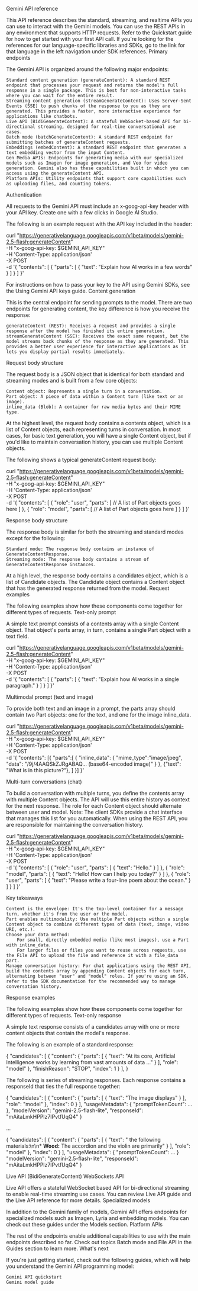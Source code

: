  Gemini API reference

This API reference describes the standard, streaming, and realtime APIs you can use to interact with the Gemini models. You can use the REST APIs in any environment that supports HTTP requests. Refer to the Quickstart guide for how to get started with your first API call. If you're looking for the references for our language-specific libraries and SDKs, go to the link for that language in the left navigation under SDK references.
Primary endpoints

The Gemini API is organized around the following major endpoints:

    Standard content generation (generateContent): A standard REST endpoint that processes your request and returns the model's full response in a single package. This is best for non-interactive tasks where you can wait for the entire result.
    Streaming content generation (streamGenerateContent): Uses Server-Sent Events (SSE) to push chunks of the response to you as they are generated. This provides a faster, more interactive experience for applications like chatbots.
    Live API (BidiGenerateContent): A stateful WebSocket-based API for bi-directional streaming, designed for real-time conversational use cases.
    Batch mode (batchGenerateContent): A standard REST endpoint for submitting batches of generateContent requests.
    Embeddings (embedContent): A standard REST endpoint that generates a text embedding vector from the input Content.
    Gen Media APIs: Endpoints for generating media with our specialized models such as Imagen for image generation, and Veo for video generation. Gemini also has these capabilities built in which you can access using the generateContent API.
    Platform APIs: Utility endpoints that support core capabilities such as uploading files, and counting tokens.

Authentication

All requests to the Gemini API must include an x-goog-api-key header with your API key. Create one with a few clicks in Google AI Studio.

The following is an example request with the API key included in the header:

curl "https://generativelanguage.googleapis.com/v1beta/models/gemini-2.5-flash:generateContent" \
  -H "x-goog-api-key: $GEMINI_API_KEY" \
  -H 'Content-Type: application/json' \
  -X POST \
  -d '{
    "contents": [
      {
        "parts": [
          {
            "text": "Explain how AI works in a few words"
          }
        ]
      }
    ]
  }'

For instructions on how to pass your key to the API using Gemini SDKs, see the Using Gemini API keys guide.
Content generation

This is the central endpoint for sending prompts to the model. There are two endpoints for generating content, the key difference is how you receive the response:

    generateContent (REST): Receives a request and provides a single response after the model has finished its entire generation.
    streamGenerateContent (SSE): Receives the exact same request, but the model streams back chunks of the response as they are generated. This provides a better user experience for interactive applications as it lets you display partial results immediately.

Request body structure

The request body is a JSON object that is identical for both standard and streaming modes and is built from a few core objects:

    Content object: Represents a single turn in a conversation.
    Part object: A piece of data within a Content turn (like text or an image).
    inline_data (Blob): A container for raw media bytes and their MIME type.

At the highest level, the request body contains a contents object, which is a list of Content objects, each representing turns in conversation. In most cases, for basic text generation, you will have a single Content object, but if you'd like to maintain conversation history, you can use multiple Content objects.

The following shows a typical generateContent request body:

curl "https://generativelanguage.googleapis.com/v1beta/models/gemini-2.5-flash:generateContent" \
  -H "x-goog-api-key: $GEMINI_API_KEY" \
  -H 'Content-Type: application/json' \
  -X POST \
  -d '{
    "contents": [
      {
          "role": "user",
          "parts": [
              // A list of Part objects goes here
          ]
      },
      {
          "role": "model",
          "parts": [
              // A list of Part objects goes here
          ]
      }
    ]
  }'

Response body structure

The response body is similar for both the streaming and standard modes except for the following:

    Standard mode: The response body contains an instance of GenerateContentResponse.
    Streaming mode: The response body contains a stream of GenerateContentResponse instances.

At a high level, the response body contains a candidates object, which is a list of Candidate objects. The Candidate object contains a Content object that has the generated response returned from the model.
Request examples

The following examples show how these components come together for different types of requests.
Text-only prompt

A simple text prompt consists of a contents array with a single Content object. That object's parts array, in turn, contains a single Part object with a text field.

curl "https://generativelanguage.googleapis.com/v1beta/models/gemini-2.5-flash:generateContent" \
  -H "x-goog-api-key: $GEMINI_API_KEY" \
  -H 'Content-Type: application/json' \
  -X POST \
  -d '{
    "contents": [
      {
        "parts": [
          {
            "text": "Explain how AI works in a single paragraph."
          }
        ]
      }
    ]
  }'

Multimodal prompt (text and image)

To provide both text and an image in a prompt, the parts array should contain two Part objects: one for the text, and one for the image inline_data.

curl "https://generativelanguage.googleapis.com/v1beta/models/gemini-2.5-flash:generateContent" \
-H "x-goog-api-key: $GEMINI_API_KEY" \
-H 'Content-Type: application/json' \
-X POST \
-d '{
    "contents": [{
    "parts":[
        {
            "inline_data": {
            "mime_type":"image/jpeg",
            "data": "/9j/4AAQSkZJRgABAQ... (base64-encoded image)"
            }
        },
        {"text": "What is in this picture?"},
      ]
    }]
  }'

Multi-turn conversations (chat)

To build a conversation with multiple turns, you define the contents array with multiple Content objects. The API will use this entire history as context for the next response. The role for each Content object should alternate between user and model.
Note: The client SDKs provide a chat interface that manages this list for you automatically. When using the REST API, you are responsible for maintaining the conversation history.

curl "https://generativelanguage.googleapis.com/v1beta/models/gemini-2.5-flash:generateContent" \
  -H "x-goog-api-key: $GEMINI_API_KEY" \
  -H 'Content-Type: application/json' \
  -X POST \
  -d '{
    "contents": [
      {
        "role": "user",
        "parts": [
          { "text": "Hello." }
        ]
      },
      {
        "role": "model",
        "parts": [
          { "text": "Hello! How can I help you today?" }
        ]
      },
      {
        "role": "user",
        "parts": [
          { "text": "Please write a four-line poem about the ocean." }
        ]
      }
    ]
  }'

Key takeaways

    Content is the envelope: It's the top-level container for a message turn, whether it's from the user or the model.
    Part enables multimodality: Use multiple Part objects within a single Content object to combine different types of data (text, image, video URI, etc.).
    Choose your data method:
        For small, directly embedded media (like most images), use a Part with inline_data.
        For larger files or files you want to reuse across requests, use the File API to upload the file and reference it with a file_data part.
    Manage conversation history: For chat applications using the REST API, build the contents array by appending Content objects for each turn, alternating between "user" and "model" roles. If you're using an SDK, refer to the SDK documentation for the recommended way to manage conversation history.

Response examples

The following examples show how these components come together for different types of requests.
Text-only response

A simple text response consists of a candidates array with one or more content objects that contain the model's response.

The following is an example of a standard response:

{
  "candidates": [
    {
      "content": {
        "parts": [
          {
            "text": "At its core, Artificial Intelligence works by learning from vast amounts of data ..."
          }
        ],
        "role": "model"
      },
      "finishReason": "STOP",
      "index": 1
    }
  ],
}

The following is series of streaming responses. Each response contains a responseId that ties the full response together:

{
  "candidates": [
    {
      "content": {
        "parts": [
          {
            "text": "The image displays"
          }
        ],
        "role": "model"
      },
      "index": 0
    }
  ],
  "usageMetadata": {
    "promptTokenCount": ...
  },
  "modelVersion": "gemini-2.5-flash-lite",
  "responseId": "mAitaLmkHPPlz7IPvtfUqQ4"
}

...

{
  "candidates": [
    {
      "content": {
        "parts": [
          {
            "text": " the following materials:\n\n*   **Wood:** The accordion and the violin are primarily"
          }
        ],
        "role": "model"
      },
      "index": 0
    }
  ],
  "usageMetadata": {
    "promptTokenCount": ...
  }
  "modelVersion": "gemini-2.5-flash-lite",
  "responseId": "mAitaLmkHPPlz7IPvtfUqQ4"
}

Live API (BidiGenerateContent) WebSockets API

Live API offers a stateful WebSocket based API for bi-directional streaming to enable real-time streaming use cases. You can review Live API guide and the Live API reference for more details.
Specialized models

In addition to the Gemini family of models, Gemini API offers endpoints for specialized models such as Imagen, Lyria and embedding models. You can check out these guides under the Models section.
Platform APIs

The rest of the endpoints enable additional capabilities to use with the main endpoints described so far. Check out topics Batch mode and File API in the Guides section to learn more.
What's next

If you're just getting started, check out the following guides, which will help you understand the Gemini API programming model:

    Gemini API quickstart
    Gemini model guide


